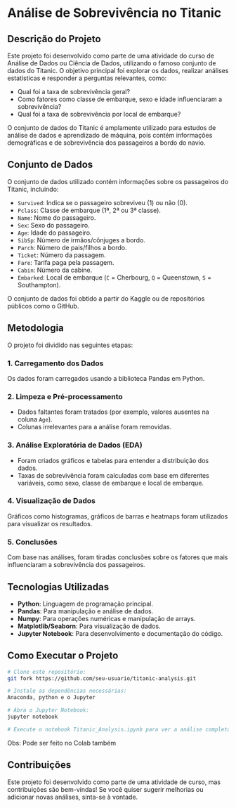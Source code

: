 # Análise de Sobrevivência no Titanic

## Descrição do Projeto

Este projeto foi desenvolvido como parte de uma atividade do curso de Análise de Dados ou Ciência de Dados, utilizando o famoso conjunto de dados do Titanic. O objetivo principal foi explorar os dados, realizar análises estatísticas e responder a perguntas relevantes, como:

- Qual foi a taxa de sobrevivência geral?
- Como fatores como classe de embarque, sexo e idade influenciaram a sobrevivência?
- Qual foi a taxa de sobrevivência por local de embarque?

O conjunto de dados do Titanic é amplamente utilizado para estudos de análise de dados e aprendizado de máquina, pois contém informações demográficas e de sobrevivência dos passageiros a bordo do navio.

## Conjunto de Dados

O conjunto de dados utilizado contém informações sobre os passageiros do Titanic, incluindo:

- `Survived`: Indica se o passageiro sobreviveu (1) ou não (0).
- `Pclass`: Classe de embarque (1ª, 2ª ou 3ª classe).
- `Name`: Nome do passageiro.
- `Sex`: Sexo do passageiro.
- `Age`: Idade do passageiro.
- `SibSp`: Número de irmãos/cônjuges a bordo.
- `Parch`: Número de pais/filhos a bordo.
- `Ticket`: Número da passagem.
- `Fare`: Tarifa paga pela passagem.
- `Cabin`: Número da cabine.
- `Embarked`: Local de embarque (`C` = Cherbourg, `Q` = Queenstown, `S` = Southampton).

O conjunto de dados foi obtido a partir do Kaggle ou de repositórios públicos como o GitHub.

## Metodologia

O projeto foi dividido nas seguintes etapas:

### 1. Carregamento dos Dados
Os dados foram carregados usando a biblioteca Pandas em Python.

### 2. Limpeza e Pré-processamento
- Dados faltantes foram tratados (por exemplo, valores ausentes na coluna `Age`).
- Colunas irrelevantes para a análise foram removidas.

### 3. Análise Exploratória de Dados (EDA)
- Foram criados gráficos e tabelas para entender a distribuição dos dados.
- Taxas de sobrevivência foram calculadas com base em diferentes variáveis, como sexo, classe de embarque e local de embarque.

### 4. Visualização de Dados
Gráficos como histogramas, gráficos de barras e heatmaps foram utilizados para visualizar os resultados.

### 5. Conclusões
Com base nas análises, foram tiradas conclusões sobre os fatores que mais influenciaram a sobrevivência dos passageiros.

## Tecnologias Utilizadas

- **Python**: Linguagem de programação principal.
- **Pandas**: Para manipulação e análise de dados.
- **Numpy**: Para operações numéricas e manipulação de arrays.
- **Matplotlib/Seaborn**: Para visualização de dados.
- **Jupyter Notebook**: Para desenvolvimento e documentação do código.

## Como Executar o Projeto

```bash
# Clone este repositório:
git fork https://github.com/seu-usuario/titanic-analysis.git

# Instale as dependências necessárias:
Anaconda, python e o Jupyter

# Abra o Jupyter Notebook:
jupyter notebook

# Execute o notebook Titanic_Analysis.ipynb para ver a análise completa.
```
Obs: Pode ser feito no Colab também

## Contribuições

Este projeto foi desenvolvido como parte de uma atividade de curso, mas contribuições são bem-vindas! Se você quiser sugerir melhorias ou adicionar novas análises, sinta-se à vontade.

